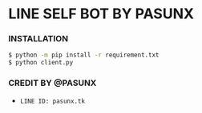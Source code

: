 # LINE SELF BOT BY PASUNX
### INSTALLATION
```sh
$ python -m pip install -r requirement.txt
$ python client.py
```

### CREDIT BY @PASUNX
- `LINE ID: pasunx.tk`

